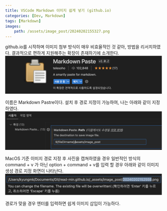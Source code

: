 ```yaml
---
title: VSCode Markdown 이미지 쉽게 넣기 (github.io)
categories: [Dev, Markdown]
tags: [Markdown]
images:
    path: /assets/image_post/20240202155327.png
---
```

github.io를 시작하며 이미지 첨부 방식이 매우 비효율적인 것 같아, 방법을 리서치하였다. 결과적으로 편하게 지원해주는 확장이 존재하기에 소개한다.
![](/assets/image_post/20240202152508.png)

이름은 Markdown Pastre이다. 설치 후 경로 지정이 가능하여, 나는 아래와 같이 지정하였다.
![](/assets/image_post/20240202155327.png)

MacOS 기준 이미지 경로 지정 후 사진을 캡쳐하였을 경우 일반적인 방식의 command + v 가 아닌 option + command + v를 입력 할 경우 아래와 같이 이미지 생성 경로 지정 화면이 나타난다. 
![](/assets/image_post/20240202152622.png)

경로가 맞을 경우 엔터를 입력하면 쉽게 이미지 삽입이 가능하다.
